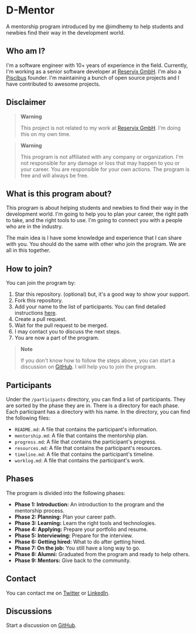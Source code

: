 # D-Mentor

A mentorship program introduced by me @imdhemy to help students and newbies find their way in the development world.

## Who am I?

I'm a software engineer with 10+ years of experience in the field. Currently, I'm working as a senior software developer
at [Reservix GmbH](https://www.reservix.de/). I'm also a [Piscibus](https://github.com/piscibus) founder. I'm
maintaining a bunch of open source projects and I have contributed to awesome projects.

## Disclaimer

> **Warning**
>
> This project is not related to my work at [Reservix GmbH](https://www.reservix.de/). I'm doing this on my own time.

> **Warning**
>
> This program is not affiliated with any company or organization. I'm not responsible for any damage or loss that may
> happen to you or your career. You are responsible for your own actions. The program is free and will always be free.

## What is this program about?

This program is about helping students and newbies to find their way in the development world. I'm going to help you to
plan your career, the right path to take, and the right tools to use. I'm going to connect you with a people who are in
the industry.

The main idea is I have some knowledge and experience that I can share with you. You should do the same with other who
join the program. We are all in this together.

## How to join?

You can join the program by:

1. Star this repository. (optional) but, it's a good way to show your support.
2. Fork this repository.
3. Add your name to the list of participants. You can find detailed instructions [here](/request-instructions.md).
4. Create a pull request.
5. Wait for the pull request to be merged.
6. I may contact you to discuss the next steps.
7. You are now a part of the program.

> **Note**
>
> If you don't know how to follow the steps above, you can start a discussion
> on [GitHub](https://github.com/imdhemy/d-mentor/discussions).
> I will help you to join the program.

## Participants

Under the `/participants` directory, you can find a list of participants. They are sorted by the phase they are in.
There is a directory for each phase. Each participant has a directory with his name. In the directory, you can find
the following files:

- `README.md`: A file that contains the participant's information.
- `mentorship.md`: A file that contains the mentorship plan.
- `progress.md`: A file that contains the participant's progress.
- `resources.md`: A file that contains the participant's resources.
- `timeline.md`: A file that contains the participant's timeline.
- `worklog.md`: A file that contains the participant's work.

## Phases

The program is divided into the following phases:

- **Phase 1: Introduction:** An introduction to the program and the mentorship process.
- **Phase 2: Planning:** Plan your career path.
- **Phase 3: Learning:** Learn the right tools and technologies.
- **Phase 4: Applying:** Prepare your portfolio and resume.
- **Phase 5: Interviewing:** Prepare for the interview.
- **Phase 6: Getting hired:** What to do after getting hired.
- **Phase 7: On the job:** You still have a long way to go.
- **Phase 8: Alumni:** Graduated from the program and ready to help others.
- **Phase 9: Mentors:** Give back to the community.

## Contact

You can contact me on [Twitter](https://twitter.com/imdhemy) or [LinkedIn](https://www.linkedin.com/in/imdhemy/).

## Discussions

Start a discussion on [GitHub](https://github.com/imdhemy/d-mentor/discussions).
